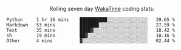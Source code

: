 <!--<p align="center">
  <img width="auto" src ="https://github-readme-stats.vercel.app/api/top-langs/?username=syrkis&layout=compact&hide_border=true&theme=darcula&bg_color=00000000&langs_count=6&hide=jupyter%20notebook,JavaScript,HTML" width = 400>
      <img src ="https://github-readme-streak-stats.herokuapp.com?user=syrkis&theme=darcula&hide_border=true&background=FFFFFF00" width = 400>

</p>-->
<p align="center">Rolling seven day <a href='https://wakatime.com/'> WakaTime</a> coding stats:</p>
<!--START_SECTION:waka-->

```text
Python     1 hr 16 mins    ██████████░░░░░░░░░░░░░░░   39.65 %
Markdown   53 mins         ███████░░░░░░░░░░░░░░░░░░   27.59 %
Text       35 mins         ████▓░░░░░░░░░░░░░░░░░░░░   18.42 %
sh         19 mins         ██▓░░░░░░░░░░░░░░░░░░░░░░   10.16 %
Other      4 mins          ▓░░░░░░░░░░░░░░░░░░░░░░░░   02.44 %
```

<!--END_SECTION:waka-->
